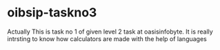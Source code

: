 # oibsip-taskno3
Actually This is task no 1 of given level 2 task at oasisinfobyte. It is really intrsting to know how calculators are made with the help of languages
